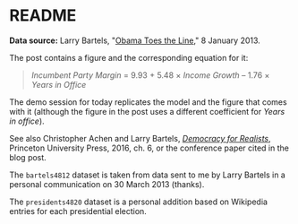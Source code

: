 # README

__Data source:__ Larry Bartels, "[Obama Toes the Line][tmc]," 8 January 2013.

[tmc]: https://themonkeycage.org/2013/01/obama-toes-the-line/

The post contains a figure and the corresponding equation for it:

> _Incumbent Party Margin_ = 9.93 + 5.48 × _Income Growth_ – 1.76 × _Years in Office_

The demo session for today replicates the model and the figure that comes with it (although the figure in the post uses a different coefficient for _Years in office_).

See also Christopher Achen and Larry Bartels, _[Democracy for Realists][dfr]_, Princeton University Press, 2016, ch. 6, or the conference paper cited in the blog post.

[dfr]: https://press.princeton.edu/books/hardcover/9780691169446/democracy-for-realists

The `bartels4812` dataset is taken from data sent to me by Larry Bartels in a personal communication on 30 March 2013 (thanks).

The `presidents4820` dataset is a personal addition based on Wikipedia entries for each presidential election.
